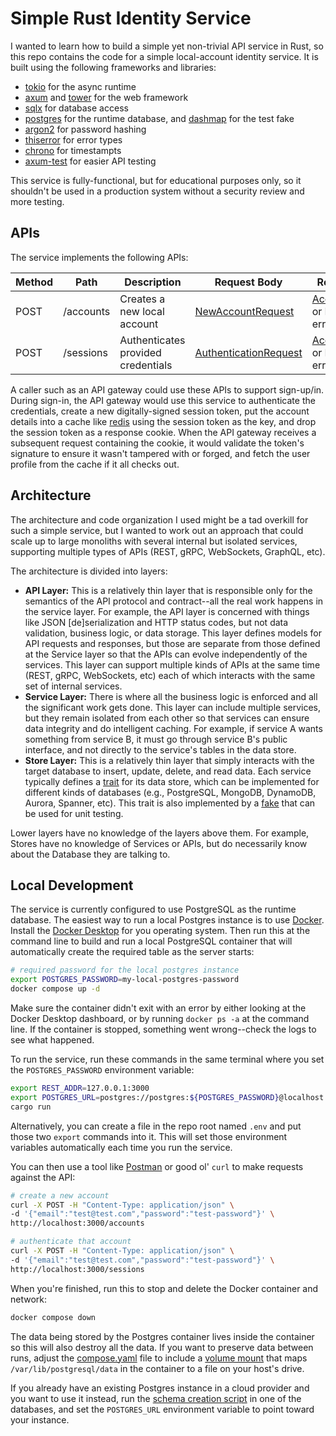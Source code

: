 # Simple Rust Identity Service

I wanted to learn how to build a simple yet non-trivial API service in Rust, so this repo contains the code for a simple local-account identity service. It is built using the following frameworks and libraries:

- [tokio](https://docs.rs/tokio/latest/tokio/) for the async runtime
- [axum](https://docs.rs/axum/latest/axum/) and [tower](https://docs.rs/tower/latest/tower/) for the web framework
- [sqlx](https://docs.rs/sqlx/latest/sqlx/) for database access 
- [postgres](https://hub.docker.com/_/postgres) for the runtime database, and [dashmap](https://docs.rs/dashmap/latest/dashmap/) for the test fake
- [argon2](https://docs.rs/argon2/latest/argon2/) for password hashing
- [thiserror](https://docs.rs/thiserror/latest/thiserror/) for error types
- [chrono](https://docs.rs/chrono/latest/chrono/) for timestampts
- [axum-test](https://docs.rs/axum-test/latest/axum_test/) for easier API testing

This service is fully-functional, but for educational purposes only, so it shouldn't be used in a production system without a security review and more testing.

## APIs

The service implements the following APIs:

| Method | Path | Description | Request Body | Response Body
|--------|------|-------------|--------------|--------------
| POST | /accounts | Creates a new local account | [NewAccountRequest](./src/api/models.rs) | [AccountResponse](./src/api/models.rs) or BAD_REQUEST error
| POST | /sessions | Authenticates provided credentials | [AuthenticationRequest](./src/api/models.rs) | [AccountResponse](./src/api/models.rs) or BAD_REQUEST error

A caller such as an API gateway could use these APIs to support sign-up/in. During sign-in, the API gateway would use this service to authenticate the credentials, create a new digitally-signed session token, put the account details into a cache like [redis](https://redis.io/) using the session token as the key, and drop the session token as a response cookie. When the API gateway receives a subsequent request containing the cookie, it would validate the token's signature to ensure it wasn't tampered with or forged, and fetch the user profile from the cache if it all checks out.

## Architecture

The architecture and code organization I used might be a tad overkill for such a simple service, but I wanted to work out an approach that could scale up to large monoliths with several internal but isolated services, supporting multiple types of APIs (REST, gRPC, WebSockets, GraphQL, etc).

The architecture is divided into layers:

- **API Layer:** This is a relatively thin layer that is responsible only for the semantics of the API protocol and contract--all the real work happens in the service layer. For example, the API layer is concerned with things like JSON \[de]serialization and HTTP status codes, but not data validation, business logic, or data storage. This layer defines models for API requests and responses, but those are separate from those defined at the Service layer so that the APIs can evolve independently of the services. This layer can support multiple kinds of APIs at the same time (REST, gRPC, WebSockets, etc) each of which interacts with the same set of internal services.
- **Service Layer:** There is where all the business logic is enforced and all the significant work gets done. This layer can include multiple services, but they remain isolated from each other so that services can ensure data integrity and do intelligent caching. For example, if service A wants something from service B, it must go through service B's public interface, and not directly to the service's tables in the data store.
- **Store Layer:** This is a relatively thin layer that simply interacts with the target database to insert, update, delete, and read data. Each service typically defines a [trait](./src/services/account/store.rs) for its data store, which can be implemented for different kinds of databases (e.g., PostgreSQL, MongoDB, DynamoDB, Aurora, Spanner, etc). This trait is also implemented by a [fake](./src/services/account/store/fake.rs) that can be used for unit testing.

Lower layers have no knowledge of the layers above them. For example, Stores have no knowledge of Services or APIs, but do necessarily know about the Database they are talking to.

## Local Development

The service is currently configured to use PostgreSQL as the runtime database. The easiest way to run a local Postgres instance is to use [Docker](https://www.docker.com/). Install the [Docker Desktop](https://www.docker.com/products/docker-desktop/) for you operating system. Then run this at the command line to build and run a local PostgreSQL container that will automatically create the required table as the server starts:

```bash
# required password for the local postgres instance
export POSTGRES_PASSWORD=my-local-postgres-password
docker compose up -d
```

Make sure the container didn't exit with an error by either looking at the Docker Desktop dashboard, or by running `docker ps -a` at the command line. If the container is stopped, something went wrong--check the logs to see what happened.

To run the service, run these commands in the same terminal where you set the `POSTGRES_PASSWORD` environment variable:

```bash
export REST_ADDR=127.0.0.1:3000
export POSTGRES_URL=postgres://postgres:${POSTGRES_PASSWORD}@localhost
cargo run
```

Alternatively, you can create a file in the repo root named `.env` and put those two `export` commands into it. This will set those environment variables automatically each time you run the service.

You can then use a tool like [Postman](https://www.postman.com/) or good ol' `curl` to make requests against the API:

```bash
# create a new account
curl -X POST -H "Content-Type: application/json" \
-d '{"email":"test@test.com","password":"test-password"}' \
http://localhost:3000/accounts

# authenticate that account
curl -X POST -H "Content-Type: application/json" \
-d '{"email":"test@test.com","password":"test-password"}' \
http://localhost:3000/sessions
```

When you're finished, run this to stop and delete the Docker container and network:

```bash
docker compose down
```

The data being stored by the Postgres container lives inside the container so this will also destroy all the data. If you want to preserve data between runs, adjust the [compose.yaml](./compose.yaml) file to include a [volume mount](https://docs.docker.com/compose/compose-file/05-services/#volumes) that maps `/var/lib/postgresql/data` in the container to a file on your host's drive.

If you already have an existing Postgres instance in a cloud provider and you want to use it instead, run the [schema creation script](./docker/postgres/schema.sql) in one of the databases, and set the `POSTGRES_URL` environment variable to point toward your instance.